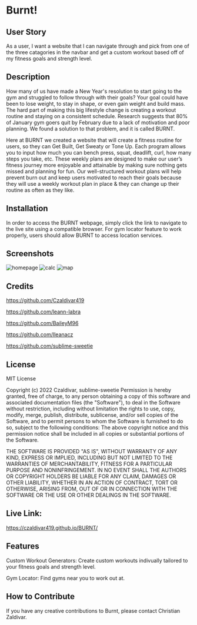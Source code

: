# Burnt!

## User Story

As a user, I want a website that I can navigate through and pick from one of the three catagories in the navbar and get a custom
workout based off of my fitness goals and strength level.


## Description

How many of us have made a New Year's resolution to start going to the gym and struggled to follow through with their goals? Your goal could have been to lose weight, to stay in shape, or even gain weight and build mass. The hard part of making this big lifestyle change is creating a workout routine and staying on a consistent schedule. Research suggests that 80% of January gym goers quit by February due to a lack of motivation and poor planning. We found a solution to that problem, and it is called BURNT.

Here at BURNT we created a website that will create a fitness routine for users, so they can Get Built, Get Sweaty or Tone Up. Each program allows you to input how much you can bench press, squat, deadlift, curl, how many steps you take, etc. These weekly plans are designed to make our user’s fitness journey more enjoyable and attainable by making sure nothing gets missed and planning for fun. Our well-structured workout plans will help prevent burn out and keep users motivated to reach their goals because they will use a weekly workout plan in place & they can change up their routine as often as they like.



## Installation

In order to access the BURNT webpage, simply click the link to navigate to the live site using a compatible browser.
For gym locator feature to work properly, users should allow BURNT to access location services.


## Screenshots

![homepage](https://user-images.githubusercontent.com/94251270/199631647-b5bb7318-e609-4492-989f-306d8724f36d.png)
![calc](https://user-images.githubusercontent.com/94251270/199631666-94845a89-dde6-4939-bcc5-855ee739dae0.png)
![map](https://user-images.githubusercontent.com/94251270/199631676-86d53a05-7267-4a8a-ab18-2dc64a640a2f.png)


## Credits

https://github.com/Czaldivar419

https://github.com/leann-labra

https://github.com/BaileyM96

https://github.com/Ileanacz

https://github.com/sublime-sweetie


## License

MIT License

Copyright (c) 2022 Czaldivar, sublime-sweetie
Permission is hereby granted, free of charge, to any person obtaining a copy
of this software and associated documentation files (the "Software"), to deal
in the Software without restriction, including without limitation the rights
to use, copy, modify, merge, publish, distribute, sublicense, and/or sell
copies of the Software, and to permit persons to whom the Software is
furnished to do so, subject to the following conditions:
The above copyright notice and this permission notice shall be included in all
copies or substantial portions of the Software.

THE SOFTWARE IS PROVIDED "AS IS", WITHOUT WARRANTY OF ANY KIND, EXPRESS OR
IMPLIED, INCLUDING BUT NOT LIMITED TO THE WARRANTIES OF MERCHANTABILITY,
FITNESS FOR A PARTICULAR PURPOSE AND NONINFRINGEMENT. IN NO EVENT SHALL THE
AUTHORS OR COPYRIGHT HOLDERS BE LIABLE FOR ANY CLAIM, DAMAGES OR OTHER
LIABILITY, WHETHER IN AN ACTION OF CONTRACT, TORT OR OTHERWISE, ARISING FROM,
OUT OF OR IN CONNECTION WITH THE SOFTWARE OR THE USE OR OTHER DEALINGS IN THE
SOFTWARE.

## Live Link: 
https://czaldivar419.github.io/BURNT/

## Features
Custom Workout Generators: Create custom workouts indivually tailored to your fitness goals and strength level.

Gym Locator: Find gyms near you to work out at.

## How to Contribute

If you have any creative contributions to Burnt, please contact Christian Zaldivar. 

